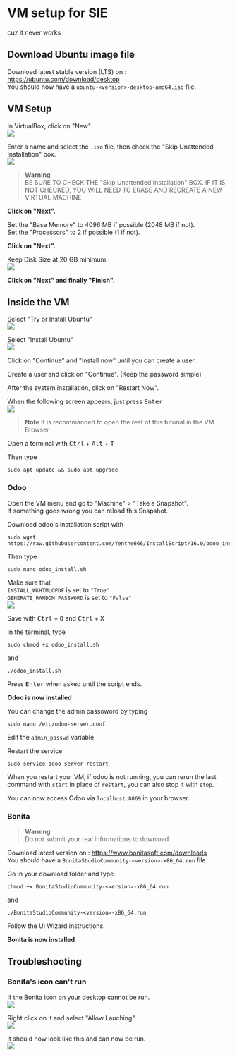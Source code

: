 # VM setup for SIE
cuz it never works

## Download Ubuntu image file
Download latest stable version (LTS) on : https://ubuntu.com/download/desktop  
You should now have a `ubuntu-<version>-desktop-amd64.iso` file.

## VM Setup
In VirtualBox, click on "New".  
![](Assets/annotely_image.png)

Enter a name and select the `.iso` file, then check the "Skip Unattended Installation" box.  
![](Assets/annotely_image%20(1).png)

> **Warning**  
> BE SURE TO CHECK THE "Skip Unattended Installation" BOX. IF IT IS NOT CHECKED, YOU WILL NEED TO ERASE AND RECREATE A NEW VIRTUAL MACHINE

**Click on "Next".**

Set the "Base Memory" to 4096 MB if possible (2048 MB if not).  
Set the "Processors" to 2 if possible (1 if not).

**Click on "Next".**

Keep Disk Size at 20 GB minimum.  
![](Assets/annotely_image%20(2).png)

**Click on "Next" and finally "Finish".**

## Inside the VM
Select "Try or Install Ubuntu"  
![](Assets/Screenshot%20from%202023-02-27%2013-56-06.png)

Select "Install Ubuntu"  
![](Assets/annotely_image%20(3).png)

Click on "Continue" and "Install now" until you can create a user.

Create a user and click on "Continue". (Keep the password simple)

After the system installation, click on "Restart Now".

When the following screen appears, just press <kbd>Enter</kbd>  
![](Assets/Screenshot%20from%202023-02-27%2014-07-40.png)

> **Note**
> It is recommanded to open the rest of this tutorial in the VM Browser

Open a terminal with <kbd>Ctrl</kbd> + <kbd>Alt</kbd> + <kbd>T</kbd>

Then type
```
sudo apt update && sudo apt upgrade
```

### Odoo

Open the VM menu and go to "Machine" > "Take a Snapshot".  
If something goes wrong you can reload this Snapshot.

Download odoo's installation script with
```
sudo wget https://raw.githubusercontent.com/Yenthe666/InstallScript/16.0/odoo_install.sh
```

Then type
```
sudo nano odoo_install.sh
```

Make sure that  
`INSTALL_WKHTMLOPDF` is set to `"True"`  
`GENERATE_RANDOM_PASSWORD` is set to `"False"`  
![](Assets/annotely_image(1).png)

Save with <kbd>Ctrl</kbd> + <kbd>O</kbd> and <kbd>Ctrl</kbd> + <kbd>X</kbd>

In the terminal, type
```
sudo chmod +x odoo_install.sh
```
and
```
./odoo_install.sh
```

Press <kbd>Enter</kbd> when asked until the script ends.

**Odoo is now installed**

You can change the admin passoword by typing
```
sudo nano /etc/odoo-server.conf
```

Edit the `admin_passwd` variable

Restart the service
```
sudo service odoo-server restart
```

When you restart your VM, if odoo is not running, you can rerun the last command with `start` in place of `restart`, you can also stop it with `stop`.

You can now access Odoo via `localhost:8069` in your browser.

### Bonita

> **Warning**  
> Do not submit your real informations to download

Download latest version on : https://www.bonitasoft.com/downloads  
You should have a `BonitaStudioCommunity-<version>-x86_64.run` file

Go in your download folder and type
```
chmod +x BonitaStudioCommunity-<version>-x86_64.run
```
and
```
./BonitaStudioCommunity-<version>-x86_64.run
```

Follow the UI Wizard instructions.

**Bonita is now installed**


## Troubleshooting

### Bonita's icon can't run

If the Bonita icon on your desktop cannot be run.  
![](Assets/Screenshot%20from%202023-02-27%2015-33-31.png)

Right click on it and select "Allow Lauching".  
![](Assets/annotely_image(2).png)

It should now look like this and can now be run.  
![](Assets/Screenshot%20from%202023-02-27%2015-34-01.png)